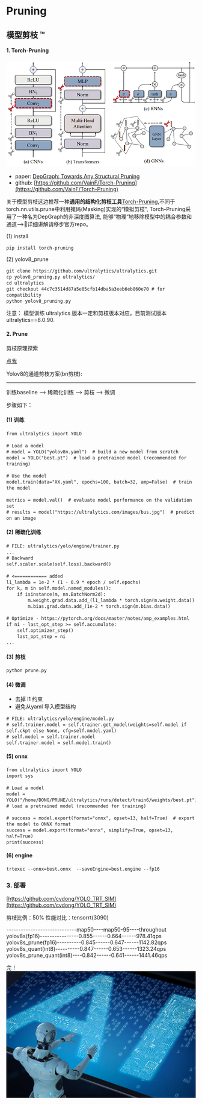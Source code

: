 # Pruning

## 模型剪枝 ™️

#### 1. Torch-Pruning

![](./images/intro.png)

* paper: [DepGraph: Towards Any Structural Pruning](https://arxiv.org/abs/2301.12900)
* github: [https://github.com/VainF/Torch-Pruning](https://github.com/VainF/Torch-Pruning)

关于模型剪枝这边推荐一种**通用的结构化剪枝工具**[Torch-Pruning](https://github.com/VainF/Torch-Pruning),不同于torch.nn.utils.prune中利用掩码(Masking)实现的“模拟剪枝”, Torch-Pruning采用了一种名为DepGraph的非深度图算法, 能够“物理”地移除模型中的耦合参数和通道-->🚀详细讲解请移步官方repo。

(1) install

```
pip install torch-pruning
```

(2) yolov8_prune

```
git clone https://github.com/ultralytics/ultralytics.git 
cp yolov8_pruning.py ultralytics/
cd ultralytics 
git checkout 44c7c3514d87a5e05cfb14dba5a3eeb6eb860e70 # for compatibility
python yolov8_pruning.py
```

注意： 模型训练 ultralytics 版本一定和剪枝版本对应，目前测试版本 ultralytics==8.0.90.

#### 2. Prune

剪枝原理探索

[点我](https://u1g62ufvk30.feishu.cn/docx/MVrfdvgZfo6cQ3xeSkEcBLcKnrf)

Yolov8的通道剪枝方案(bn剪枝):

---

训练baseline --> 稀疏化训练 --> 剪枝 --> 微调

步骤如下：

#### (1) 训练

```
from ultralytics import YOLO

# Load a model
# model = YOLO("yolov8n.yaml")  # build a new model from scratch
model = YOLO("best.pt")  # load a pretrained model (recommended for training)

# Use the model
model.train(data="XX.yaml", epochs=100, batch=32, amp=False)  # train the model

metrics = model.val()  # evaluate model performance on the validation set
# results = model("https://ultralytics.com/images/bus.jpg")  # predict on an image

```

#### (2) 稀疏化训练

```
# FILE: ultralytics/yolo/engine/trainer.py
...
# Backward
self.scaler.scale(self.loss).backward()

# <============ added
l1_lambda = 1e-2 * (1 - 0.9 * epoch / self.epochs)
for k, m in self.model.named_modules():
    if isinstance(m, nn.BatchNorm2d):
        m.weight.grad.data.add_(l1_lambda * torch.sign(m.weight.data))
        m.bias.grad.data.add_(1e-2 * torch.sign(m.bias.data))

# Optimize - https://pytorch.org/docs/master/notes/amp_examples.html
if ni - last_opt_step >= self.accumulate:
    self.optimizer_step()
    last_opt_step = ni
...
```

#### (3) 剪枝

```
python prune.py  
```

#### (4) 微调

* 去掉 l1 约束
* 避免从yaml 导入模型结构

```
# FILE: ultralytics/yolo/engine/model.py
# self.trainer.model = self.trainer.get_model(weights=self.model if self.ckpt else None, cfg=self.model.yaml)
# self.model = self.trainer.model
self.trainer.model = self.model.train()
```

#### (5) onnx

```
from ultralytics import YOLO
import sys

# Load a model
model = YOLO("/home/DONG/PRUNE/ultralytics/runs/detect/train6/weights/best.pt")  # load a pretrained model (recommended for training)

# success = model.export(format="onnx", opset=13, half=True)  # export the model to ONNX format
success = model.export(format="onnx", simplify=True, opset=13, half=True) 
print(success)
```

#### (6) engine

```
trtexec --onnx=best.onnx  --saveEngine=best.engine --fp16
```

### 3. 部署

[https://github.com/cvdong/YOLO_TRT_SIM](https://github.com/cvdong/YOLO_TRT_SIM)

剪枝比例：50%
性能对比：tensorrt(3090)

-----------------------------map50----map50-95----throughout
yolov8s(fp16)----------------0.855------0.664------978.41qps
yolov8s_prune(fp16)----------0.845------0.647------1142.82qps
yolov8s_quant(int8)----------0.847------0.653------1323.24qps
yolov8s_prune_quant(int8)----0.842------0.641------1441.46qps

完！
![](./images/dd.png)

